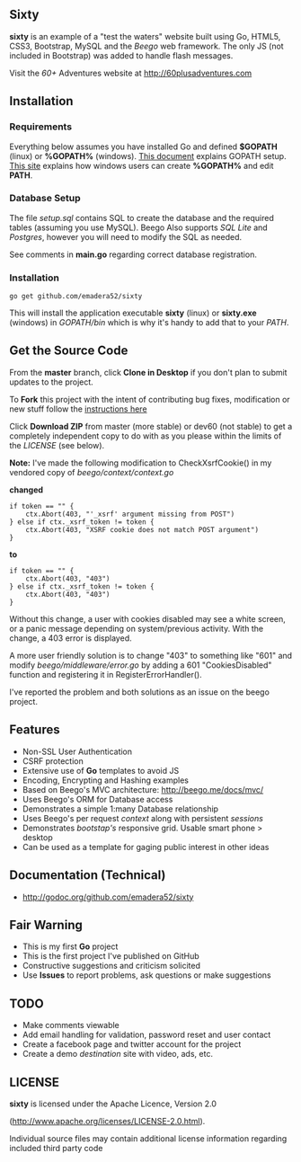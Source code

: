 ## Sixty

**sixty** is an example of a "test the waters" website built using
Go, HTML5, CSS3, Bootstrap, MySQL and the *Beego* web framework.
The only JS (not included in Bootstrap) was added to handle flash messages.

Visit the *60+* Adventures website at http://60plusadventures.com

## Installation

### Requirements
Everything below assumes you have installed Go and defined **$GOPATH** (linux) or **%GOPATH%** (windows). [This document](https://golang.org/doc/code.html#GOPATH) explains GOPATH setup. [This site](http://www.computerhope.com/issues/ch000549.htm) explains how windows users can create **%GOPATH%** and edit **PATH**. 

### Database Setup
The file *setup.sql* contains SQL to create the database and the required tables (assuming you use MySQL). Beego Also supports *SQL Lite* and *Postgres*, however you will need to modify the SQL as needed.

See comments in **main.go** regarding correct database registration.

### Installation

	go get github.com/emadera52/sixty

This will install the application executable **sixty** (linux) or **sixty.exe** (windows) in *GOPATH/bin* which is why it's handy to add that to your *PATH*.

## Get the Source Code

From the **master** branch, click **Clone in Desktop** if you don't plan to submit updates to the project.

To **Fork** this project with the intent of contributing bug fixes,
modification or new stuff follow the [instructions here](https://help.github.com/articles/fork-a-repo/)

Click **Download ZIP** from master (more stable) or dev60 (not stable) to get a completely independent copy to do with as you please within the limits of the *LICENSE* (see below).

**Note:** I've made the following  modification to CheckXsrfCookie() in my vendored copy of *beego/context/context.go*

**changed**

    if token == "" {
    	ctx.Abort(403, "'_xsrf' argument missing from POST")
    } else if ctx._xsrf_token != token {
    	ctx.Abort(403, "XSRF cookie does not match POST argument")
    }
	
**to**

    if token == "" {
    	ctx.Abort(403, "403")
    } else if ctx._xsrf_token != token {
    	ctx.Abort(403, "403")
    }

Without this change, a user with cookies disabled may see a white screen, or a panic message depending on system/previous activity. With the change, a 403 error is displayed.

A more user friendly solution is to change "403" to something like "601" and modify *beego/middleware/error.go* by adding a 601 "CookiesDisabled" function and registering it in RegisterErrorHandler().

I've reported the problem and both solutions as an issue on the beego project.

## Features

* Non-SSL User Authentication
* CSRF protection
* Extensive use of **Go** templates to avoid JS
* Encoding, Encrypting and Hashing examples
* Based on Beego's MVC architecture: http://beego.me/docs/mvc/
* Uses Beego's ORM for Database access
* Demonstrates a simple 1:many Database relationship
* Uses Beego's per request *context* along with persistent *sessions*
* Demonstrates *bootstap's* responsive grid. Usable smart phone > desktop 
* Can be used as a template for gaging public interest in other ideas

## Documentation (Technical)

* http://godoc.org/github.com/emadera52/sixty

## Fair Warning

* This is my first **Go** project
* This is the first project I've published on GitHub
* Constructive suggestions and criticism solicited
* Use **Issues** to report problems, ask questions or make suggestions 

## TODO

* Make comments viewable
* Add email handling for validation, password reset and user contact
* Create a facebook page and twitter account for the project
* Create a demo *destination* site with video, ads, etc.

## LICENSE

**sixty** is licensed under the Apache Licence, Version 2.0

(http://www.apache.org/licenses/LICENSE-2.0.html).

Individual source files may contain additional license
information regarding included third party code
